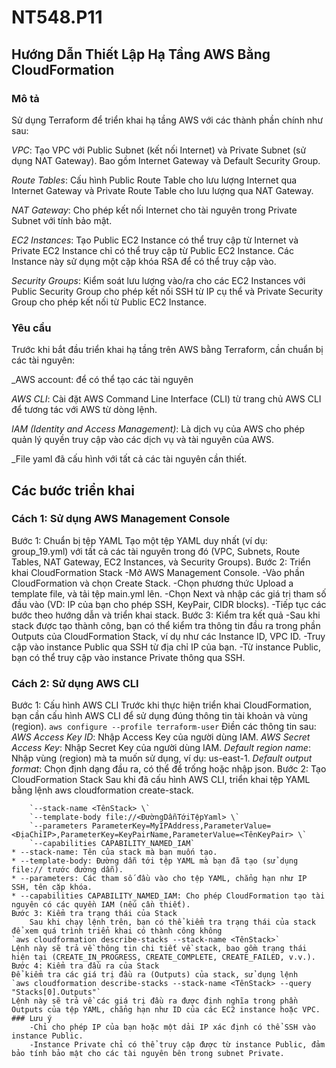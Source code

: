 # NT548.P11

## Hướng Dẫn Thiết Lập Hạ Tầng AWS Bằng CloudFormation

### Mô tả

Sử dụng Terraform để triển khai hạ tầng AWS với các thành phần chính như sau:

_VPC_: Tạo VPC với Public Subnet (kết nối Internet) và Private Subnet (sử dụng NAT Gateway). Bao gồm Internet Gateway và Default Security Group.

_Route Tables_: Cấu hình Public Route Table cho lưu lượng Internet qua Internet Gateway và Private Route Table cho lưu lượng qua NAT Gateway.

_NAT Gateway_: Cho phép kết nối Internet cho tài nguyên trong Private Subnet với tính bảo mật.

_EC2 Instances_: Tạo Public EC2 Instance có thể truy cập từ Internet và Private EC2 Instance chỉ có thể truy cập từ Public EC2 Instance. Các Instance này sử dụng một cặp khóa RSA để có thể truy cập vào.

_Security Groups_: Kiểm soát lưu lượng vào/ra cho các EC2 Instances với Public Security Group cho phép kết nối SSH từ IP cụ thể và Private Security Group cho phép kết nối từ Public EC2 Instance.

### Yêu cầu

Trước khi bắt đầu triển khai hạ tầng trên AWS bằng Terraform, cần chuẩn bị các tài nguyên:

_AWS account: để có thể tạo các tài nguyên

_AWS CLI_: Cài đặt AWS Command Line Interface (CLI) từ trang chủ AWS CLI để tương tác với AWS từ dòng lệnh.

_IAM (Identity and Access Management)_: Là dịch vụ của AWS cho phép quản lý quyền truy cập vào các dịch vụ và tài nguyên của AWS.

_File yaml đã cấu hình với tất cả các tài nguyên cần thiết.

## Các bước triển khai
### Cách 1: Sử dụng AWS Management Console
Bước 1: Chuẩn bị tệp YAML
    Tạo một tệp YAML duy nhất (ví dụ: group_19.yml) với tất cả các tài nguyên trong đó (VPC, Subnets, Route Tables, NAT Gateway, EC2 Instances, và Security Groups).
Bước 2: Triển khai CloudFormation Stack
    -Mở AWS Management Console.
    -Vào phần CloudFormation và chọn Create Stack.
    -Chọn phương thức Upload a template file, và tải tệp main.yml lên.
    -Chọn Next và nhập các giá trị tham số đầu vào (VD: IP của bạn cho phép SSH, KeyPair, CIDR blocks).
    -Tiếp tục các bước theo hướng dẫn và triển khai stack.
Bước 3: Kiểm tra kết quả
    -Sau khi stack được tạo thành công, bạn có thể kiểm tra thông tin đầu ra trong phần Outputs của CloudFormation Stack, ví dụ như các Instance ID, VPC ID.
    -Truy cập vào instance Public qua SSH từ địa chỉ IP của bạn.
    -Từ instance Public, bạn có thể truy cập vào instance Private thông qua SSH.

### Cách 2: Sử dụng AWS CLI
Bước 1: Cấu hình AWS CLI
    Trước khi thực hiện triển khai CloudFormation, bạn cần cấu hình AWS CLI để sử dụng đúng thông tin tài khoản và vùng (region).
`aws configure --profile terraform-user`
    Điền các thông tin sau:
        _AWS Access Key ID_: Nhập Access Key của người dùng IAM.
        _AWS Secret Access Key_: Nhập Secret Key của người dùng IAM.
        _Default region name_: Nhập vùng (region) mà ta muốn sử dụng, ví dụ: us-east-1.
        _Default output format_: Chọn định dạng đầu ra, có thể để trống hoặc nhập json.
Bước 2: Tạo CloudFormation Stack
    Sau khi đã cấu hình AWS CLI, triển khai tệp YAML bằng lệnh aws cloudformation create-stack. 
```aws cloudformation create-stack \`
    `--stack-name <TênStack> \`
    `--template-body file://<ĐườngDẫnTớiTệpYaml> \`
    `--parameters ParameterKey=MyIPAddress,ParameterValue=<ĐịaChỉIP>,ParameterKey=KeyPairName,ParameterValue=<TênKeyPair> \`
    `--capabilities CAPABILITY_NAMED_IAM`
* --stack-name: Tên của stack mà bạn muốn tạo.
* --template-body: Đường dẫn tới tệp YAML mà bạn đã tạo (sử dụng file:// trước đường dẫn).
* --parameters: Các tham số đầu vào cho tệp YAML, chẳng hạn như IP SSH, tên cặp khóa.
* --capabilities CAPABILITY_NAMED_IAM: Cho phép CloudFormation tạo tài nguyên có các quyền IAM (nếu cần thiết).
Bước 3: Kiểm tra trạng thái của Stack
    Sau khi chạy lệnh trên, bạn có thể kiểm tra trạng thái của stack để xem quá trình triển khai có thành công không
`aws cloudformation describe-stacks --stack-name <TênStack>`
Lệnh này sẽ trả về thông tin chi tiết về stack, bao gồm trạng thái hiện tại (CREATE_IN_PROGRESS, CREATE_COMPLETE, CREATE_FAILED, v.v.).
Bước 4: Kiểm tra đầu ra của Stack
Để kiểm tra các giá trị đầu ra (Outputs) của stack, sử dụng lệnh
`aws cloudformation describe-stacks --stack-name <TênStack> --query "Stacks[0].Outputs"`
Lệnh này sẽ trả về các giá trị đầu ra được định nghĩa trong phần Outputs của tệp YAML, chẳng hạn như ID của các EC2 instance hoặc VPC.
### Lưu ý 
    -Chỉ cho phép IP của bạn hoặc một dải IP xác định có thể SSH vào instance Public.
    -Instance Private chỉ có thể truy cập được từ instance Public, đảm bảo tính bảo mật cho các tài nguyên bên trong subnet Private.  



    




